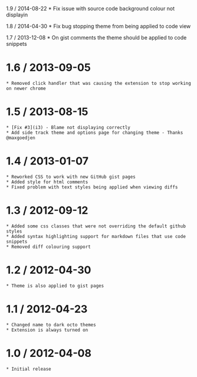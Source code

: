 1.9 / 2014-08-22
    * Fix issue with source code background colour not displayin

1.8 / 2014-04-30
    * Fix bug stopping theme from being applied to code view

1.7 / 2013-12-08
    *  On gist comments the theme should be applied to code snippets

1.6 / 2013-09-05
================
    * Removed click handler that was causing the extension to stop working on newer chrome 

1.5 / 2013-08-15
================
    * [Fix #3](i3) - Blame not displaying correctly
    * Add side track theme and options page for changing theme - Thanks @maxgoedjen

1.4 / 2013-01-07
===============
    * Reworked CSS to work with new GitHub gist pages
    * Added style for html comments
    * Fixed problem with text styles being applied when viewing diffs

1.3 / 2012-09-12
===============
    * Added some css classes that were not overriding the default github styles
    * Added syntax highlighting support for markdown files that use code snippets
    * Removed diff colouring support

1.2 / 2012-04-30
===============
    * Theme is also applied to gist pages

1.1 / 2012-04-23
===============
    * Changed name to dark octo themes
    * Extension is always turned on

1.0 / 2012-04-08
===============
    * Initial release
